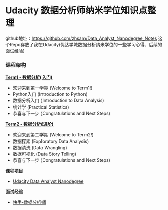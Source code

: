 # Udacity 数据分析师纳米学位知识点整理
github地址：https://github.com/zhsam/Data_Analyst_Nanodegree_Notes
这个Repo存放了我在Udacity(优达学城数据分析纳米学位的一些学习心得、后续的面试经验)

### 课程架构
**[Term1 - 数据分析(入门)](https://github.com/zhsam/Data_Analyst_Nanodegree_Notes/blob/master/Term1-%20%E6%95%B0%E6%8D%AE%E5%88%86%E6%9E%90(%E5%85%A5%E9%97%A8).md)**
- 欢迎来到第一学期 (Welcome to Term1!)
- Python入门 (Introduction to Python)
- 数据分析入门 (Introduction to Data Analysis)
- 统计学 (Practical Statistics)
- 恭喜与下一步 (Congratulations and Next Steps)

**[Term2 - 数据分析(进阶)](https://github.com/zhsam/Data_Analyst_Nanodegree_Notes/blob/master/Term2-%20%E6%95%B0%E6%8D%AE%E5%88%86%E6%9E%90(%E8%BF%9B%E9%98%B6).md)**
- 欢迎来到第二学期 (Welcome to Term2!)
- 数据探索 (Exploratory Data Analysis)
- 数据清洗 (Data Wrangling)
- 数据可视化 (Data Story Telling)
- 恭喜与下一步 (Congratulations and Next Steps)

**课程项目**
- [Udacity Data Analyst Nanodegree](https://github.com/zhsam/Udacity-Data-Analyst-nd)

**面试经验**
- [快手-数据分析师](https://github.com/zhsam/Data_Analyst_Nanodegree_Notes/blob/master/%E9%9D%A2%E8%AF%95%E7%BB%8F%E9%AA%8C-%E5%BF%AB%E6%89%8B-%E6%95%B0%E6%8D%AE%E5%88%86%E6%9E%90%E5%B8%88.md)
